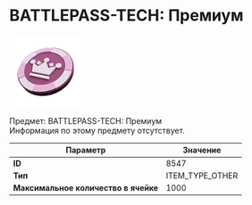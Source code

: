 # BATTLEPASS-TECH: Премиум

![Item Image](../img/8547.webp?raw=true)

Предмет: BATTLEPASS-TECH: Премиум<br>Информация по этому предмету отсутствует.


| Параметр | Значение |
|----------|----------|
| **ID** | 8547 |
| **Тип** | ITEM_TYPE_OTHER |
| **Максимальное количество в ячейке** | 1000 |

